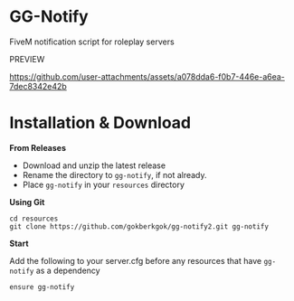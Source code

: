 # GG-Notify
FiveM notification script for roleplay servers

PREVIEW

https://github.com/user-attachments/assets/a078dda6-f0b7-446e-a6ea-7dec8342e42b

# Installation & Download

**From Releases**
* Download and unzip the latest release
* Rename the directory to ``gg-notify``, if not already.
* Place ``gg-notify`` in your ``resources`` directory

**Using Git**

	cd resources
	git clone https://github.com/gokberkgok/gg-notify2.git gg-notify


**Start**

Add the following to your server.cfg before any resources that have `gg-notify` as a dependency

	ensure gg-notify
